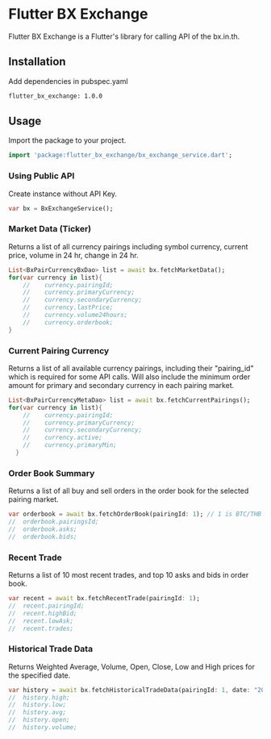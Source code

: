 # Flutter BX Exchange 

Flutter BX Exchange is a Flutter's library for calling API of the bx.in.th.

## Installation
Add dependencies in pubspec.yaml

```bash
flutter_bx_exchange: 1.0.0
```

## Usage

Import the package to your project.

```dart
import 'package:flutter_bx_exchange/bx_exchange_service.dart';
```

### Using Public API

Create instance without API Key. 

```dart
var bx = BxExchangeService();
```


### Market Data (Ticker)

Returns a list of all currency pairings including symbol currency, current price, volume in 24 hr, change in 24 hr.

```dart
List<BxPairCurrencyBxDao> list = await bx.fetchMarketData();
for(var currency in list){
    //    currency.pairingId;
    //    currency.primaryCurrency;
    //    currency.secondaryCurrency;
    //    currency.lastPrice;
    //    currency.volume24hours;
    //    currency.orderbook;
}
```


### Current Pairing Currency

Returns a list of all available currency pairings, including their "pairing_id" which is required for some API calls. Will also include the minimum order amount for primary and secondary currency in each pairing market.

```dart
List<BxPairCurrencyMetaDao> list = await bx.fetchCurrentPairings();
for(var currency in list){
    //    currency.pairingId;
    //    currency.primaryCurrency;
    //    currency.secondaryCurrency;
    //    currency.active;
    //    currency.primaryMin;
  }
```

### Order Book Summary

Returns a list of all buy and sell orders in the order book for the selected pairing market.

```dart
var orderbook = await bx.fetchOrderBook(pairingId: 1); // 1 is BTC/THB
//  orderbook.pairingsId;
//  orderbook.asks;
//  orderbook.bids;
```


### Recent Trade  

Returns a list of 10 most recent trades, and top 10 asks and bids in order book.

```dart
var recent = await bx.fetchRecentTrade(pairingId: 1);
//  recent.pairingId;
//  recent.highBid;
//  recent.lowAsk;
//  recent.trades;
```

### Historical Trade Data  

Returns Weighted Average, Volume, Open, Close, Low and High prices for the specified date.

```dart
var history = await bx.fetchHistoricalTradeData(pairingId: 1, date: "2019-07-01");
//  history.high;
//  history.low;
//  history.avg;
//  history.open;
//  history.volume;
```













